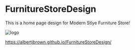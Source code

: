 # FurnitureStoreDesign
This is a home page design for Modern Stlye Furniture Store!

![logo](https://user-images.githubusercontent.com/84045644/141203270-be67f197-0465-4db8-ab7d-43e643e2c080.png)



https://albertjbrown.github.io/FurnitureStoreDesign/
